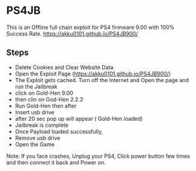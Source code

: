 # PS4JB

This is an Offline full chain exploit for PS4 firmware 9.00 with 100% Success Rate.
https://akku0101.github.io/PS4JB900/

## Steps

* Delete Cookies and Clear Website Data
* Open the Exploit Page (https://akku0101.github.io/PS4JB900/)
* The Exploit gets cached. Turn off the Internet and Open the page and run the Jailbreak
* click on Gold-Hen 9.00
* then clin on God-Hen 2.2.2
* Run Gold-Hen then after
* Insert usb drive
* after 20 sec pop up will appear ( Gold-Hen loaded)
* Jailbreak is complete
* Once Payload loaded successfully,
* Remove usb drive
* Open the Game

Note: If you face crashes, Unplug your PS4, Click power button few times and then connect it back and Power on.


